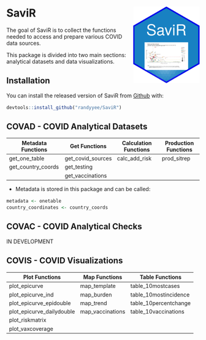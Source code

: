 
<!-- README.md is generated from README.Rmd. Please edit that file -->

# SaviR <img src='logo/hex-SaviR.png' align = "right" height="200" />

<!-- badges: start -->
<!-- badges: end -->

The goal of SaviR is to collect the functions needed to access and
prepare various COVID data sources.

This package is divided into two main sections: analytical datasets and
data visualizations.

## Installation

You can install the released version of SaviR from
[Github](https://github.com/randyyee/SaviR) with:

``` r
devtools::install_github("randyyee/SaviR")
```

## COVAD - COVID Analytical Datasets

| Metadata Functions   | Get Functions       | Calculation Functions | Production Functions |
|----------------------|---------------------|-----------------------|----------------------|
| get\_one\_table      | get\_covid\_sources | calc\_add\_risk       | prod\_sitrep         |
| get\_country\_coords | get\_testing        |                       |                      |
|                      | get\_vaccinations   |                       |                      |

-   Metadata is stored in this package and can be called:

``` r
metadata <- onetable  
country_coordinates <- country_coords  
```

## COVAC - COVID Analytical Checks

IN DEVELOPMENT

## COVIS - COVID Visualizations

| Plot Functions              | Map Functions     | Table Functions        |
|-----------------------------|-------------------|------------------------|
| plot\_epicurve              | map\_template     | table\_10mostcases     |
| plot\_epicurve\_ind         | map\_burden       | table\_10mostincidence |
| plot\_epicurve\_epidouble   | map\_trend        | table\_10percentchange |
| plot\_epicurve\_dailydouble | map\_vaccinations | table\_10vaccinations  |
| plot\_riskmatrix            |                   |                        |
| plot\_vaxcoverage           |                   |                        |
